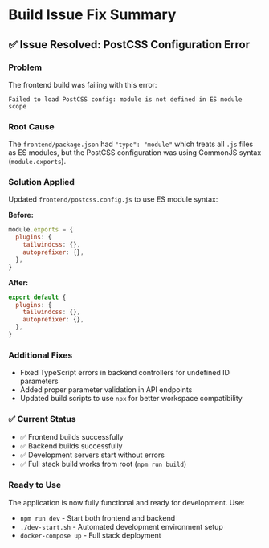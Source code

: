 # Build Issue Fix Summary

## ✅ Issue Resolved: PostCSS Configuration Error

### Problem
The frontend build was failing with this error:
```
Failed to load PostCSS config: module is not defined in ES module scope
```

### Root Cause
The `frontend/package.json` had `"type": "module"` which treats all `.js` files as ES modules, but the PostCSS configuration was using CommonJS syntax (`module.exports`).

### Solution Applied
Updated `frontend/postcss.config.js` to use ES module syntax:

**Before:**
```javascript
module.exports = {
  plugins: {
    tailwindcss: {},
    autoprefixer: {},
  },
}
```

**After:**
```javascript
export default {
  plugins: {
    tailwindcss: {},
    autoprefixer: {},
  },
}
```

### Additional Fixes
- Fixed TypeScript errors in backend controllers for undefined ID parameters
- Added proper parameter validation in API endpoints
- Updated build scripts to use `npx` for better workspace compatibility

### ✅ Current Status
- ✅ Frontend builds successfully
- ✅ Backend builds successfully  
- ✅ Development servers start without errors
- ✅ Full stack build works from root (`npm run build`)

### Ready to Use
The application is now fully functional and ready for development. Use:
- `npm run dev` - Start both frontend and backend
- `./dev-start.sh` - Automated development environment setup
- `docker-compose up` - Full stack deployment